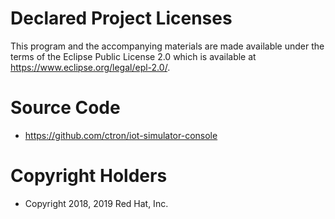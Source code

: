# Declared Project Licenses

This program and the accompanying materials are made available under the terms
of the Eclipse Public License 2.0 which is available at https://www.eclipse.org/legal/epl-2.0/.

# Source Code

* https://github.com/ctron/iot-simulator-console

# Copyright Holders

* Copyright 2018, 2019 Red Hat, Inc.
